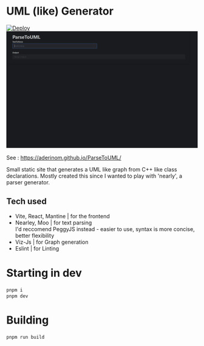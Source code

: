# UML (like) Generator
[![Deploy](https://github.com/Aderinom/ParseToUML/actions/workflows/build-and-deploy-to-pages.yml/badge.svg)](https://github.com/Aderinom/ParseToUML/actions/workflows/build-and-deploy-to-pages.yml)
![](https://github.com/Aderinom/ParseToUML/blob/main/etc/Animation.gif)

See : https://aderinom.github.io/ParseToUML/

Small static site that generates a UML like graph from C++ like class declarations.
Mostly created this since I wanted to play with 'nearly', a parser generator.

## Tech used
- Vite, React, Mantine  | for the frontend
- Nearley, Moo          | for text parsing  
  I'd reccomend PeggyJS instead - easier to use, syntax is more concise, better flexibility
- Viz-Js                | for Graph generation
- Eslint                | for Linting


# Starting in dev

```
pnpm i 
pnpm dev
```

# Building

```
pnpm run build
```